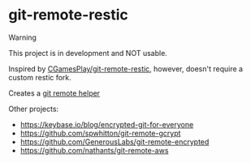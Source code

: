 # git-remote-restic
> [!WARNING]
> This project is in development and NOT usable.

Inspired by [CGamesPlay/git-remote-restic](https://github.com/CGamesPlay/git-remote-restic), however, doesn't require a custom restic fork.

Creates a [git remote helper](https://git-scm.com/docs/gitremote-helpers)

Other projects:
- https://keybase.io/blog/encrypted-git-for-everyone
- https://github.com/spwhitton/git-remote-gcrypt
- https://github.com/GenerousLabs/git-remote-encrypted
- https://github.com/nathants/git-remote-aws
